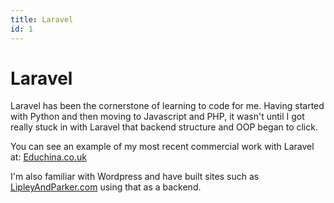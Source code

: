 ```yaml
---
title: Laravel
id: 1
---
```


# **Laravel**

Laravel has been the cornerstone of learning to code for me. Having started with
Python and then moving to Javascript and PHP, it wasn't until I got really stuck
in with Laravel that backend structure and OOP began to click.

You can see an example of my most recent commercial work with Laravel at:
[Educhina.co.uk](https://educhina.co.uk)

I'm also familiar with Wordpress and have built sites such as
[LipleyAndParker.com](http://lipleyandparker.com) using that as a backend.

